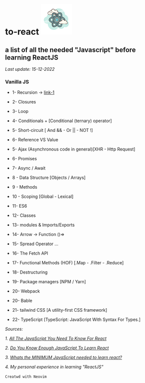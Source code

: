 # to-react ![alt text](./icons8-react-100.png) 

## **a list of all the needed "Javascript" before learning ReactJS**

*Last update: 15-12-2022*

### Vanilla JS

- 1- Recursion → [link-1](https://www.freecodecamp.org/news/quick-intro-to-recursion/)

- 2- Closures

- 3- Loop

- 4- Conditionals + [Conditional (ternary) operator]

- 5- Short-circuit [ And && - Or || - NOT !]

- 6- Reference VS Value


- 5- Ajax (Asynchronous code in general)[XHR - Http Request]

- 6- Promises

- 7- Async / Await

- 8 - Data Structure [Objects / Arrays]

- 9 - Methods 

- 10 - Scoping [Global - Lexical]
 
- 11- ES6 

- 12- Classes

- 13- modules & Imports/Exports

- 14- Arrow → Function ()=>

- 15- Spread Operator …

- 16- The Fetch API




- 17- Functional Methods (HOF) [.Map - .Filter - .Reduce]

- 18- Destructuring

- 19- Package managers [NPM / Yarn]

- 20- Webpack

- 20- Bable

- 21- tailwind CSS [A utility-first CSS framework]

- 22- TypeScript [TypeScript: JavaScript With Syntax For Types.]


*Sources:*

*1. [All The JavaScript You Need To Know For React](https://www.youtube.com/watch?v=m55PTVUrlnA)*

*2. [Do You Know Enough JavaScript To Learn React](https://youtu.be/JR9wsVYp8RQ)*

*3. [Whats the MINIMUM JavaScript needed to learn react?](https://youtu.be/Xzv_NtVoAB8)*

*4. My personal experience in learning "ReactJS"*

`Creatwd with Neovim`
